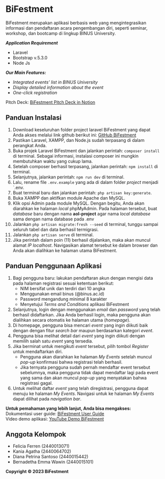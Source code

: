 # BiFestment
BiFestment merupakan aplikasi berbasis web yang mengintegrasikan informasi dan pendaftaran acara pengembangan diri, seperti seminar, workshop, dan bootcamp di lingkup BINUS University.

**_Application Requirement_**
- Laravel
- Bootstrap v.5.3.0
- Node Js

**_Our Main Features:_**
- _Integrated events’ list in BINUS University_
- _Display detailed information about the event_
- _One-click registration_

Pitch Deck: 
[BiFestment Pitch Deck in Notion](www.notion.so/Pitch-Deck-0ff1c7095d1b454395013c3b3baa815d)

## Panduan Instalasi
1. Download keseluruhan folder project laravel BiFestment yang dapat Anda akses melalui link github berikut ini:
[GitHub BiFestment](https://github.com/ferren11/BiFestment-project/tree/main)
2. Pastikan Laravel, XAMPP, dan Node.js sudah terpasang di dalam perangkat Anda.
3. Buka projek Laravel BiFestment dan jalankan perintah: `composer install` di terminal. Sebagai informasi, instalasi composer ini mungkin membutuhkan waktu yang cukup lama.
4. Setelah composer berhasil terpasang, jalankan perintah: `npm install` di terminal.
5. Selanjutnya, jalankan perintah: `npm run dev` di terminal.
6. Lalu, rename file `.env.example` yang ada di dalam folder _project_ menjadi `.env.
7. Buat terminal baru dan jalankan perintah: `php artisan key:generate`.
8. Buka XAMPP dan aktifkan module Apache dan MySQL.
9. Klik opsi Admin pada module MySQL. Dengan begitu, Anda akan diarahkan ke halaman _local_ phpMyAdmin. Pada halaman tersebut, buat _database_ baru dengan nama **aol-project** agar nama _local database_ sama dengan nama database pada .env
10. Jalankan `php artisan migrate:fresh --seed` di terminal, tunggu sampai seluruh tabel dan data berhasil termigrasi.
11. Jalankan `php artisan serve` di terminal. 
12. Jika perintah dalam poin (11) berhasil dijalankan, maka akan muncul alamat _IP localhost_. Navigasikan alamat tersebut ke dalam browser dan Anda akan dialihkan ke halaman utama BiFestment.

## Panduan Penggunaan Aplikasi
1. Bagi pengguna baru: lakukan pendaftaran akun dengan mengisi data pada halaman registrasi sesuai ketentuan berikut:
    - NIM bersifat unik dan terdiri dari 10 angka
    - Menggunakan email binus (@binus.ac.id)
    - Password mengandung minimal 8 karakter
    - Menyetujui _Terms and Conditions_ aplikasi BiFestment
2. Selanjutnya, login dengan menggunakan _email_ dan _password_ yang telah berhasil didaftarkan. Jika Anda berhasil login, maka pengguna akan dialihkan secara otomatis ke halaman utama (_homepage_).
3. Di homepage, pengguna bisa mencari _event_ yang ingin diikuti baik dengan dengan fitur _search bar_ maupun berdasarkan kategori _event_. 
4. Pengguna bisa melihat detail dari _event_ yang ingin diikuti dengan memilih salah satu _event_ yang tersedia. 
5. Jika berminat untuk mengikuti _event_ tersebut, pilih tombol _Register_ untuk mendaftarkan diri. 
    - Pengguna akan diarahkan ke halaman _My Events_ setelah muncul _pop-up_ konfirmasi bahwa registrasi telah berhasil. 
    - Jika ternyata pengguna sudah pernah mendaftar event tersebut sebelumnya, maka pengguna tidak dapat mendaftar lagi pada event yang sama dan akan muncul _pop-up_ yang menyatakan bahwa registrasi gagal. 
6. Untuk melihat daftar _event_ yang telah diregistrasi, pengguna dapat menuju ke halaman _My Events_. Navigasi untuk ke halaman _My Events_ dapat dilihat pada _navigation bar_. 

**Untuk pemahaman yang lebih lanjut, Anda bisa mengakses:** <br>
Dokumentasi user guide: [BiFestment User Guide](https://drive.google.com/file/d/1ZT0g7o_rSnjv73d8126ThZ37YhGny9Ld/view?usp=sharing) <br>
Video demo aplikasi: [YouTube Demo BiFestment](https://www.youtube.com/watch?v=7NEz2ENHUwQ)

## Anggota Kelompok
- Felicia Ferren (2440013071)
- Kania Agatha (2440064702)
- Diana Petrina Santoso (2440015442)
- Bernadetha Emma Wawin (2440015101)

**Copyright &copy; 2023 BiFestment**

